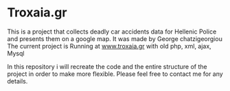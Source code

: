 # Troxaia.gr
This is a project that collects deadly car accidents data for Hellenic Police and presents them on a google map.
It was made by George chatzigeorgiou
The current project is Running at www.troxaia.gr with old php, xml, ajax, Mysql

In this repository i will recreate the code and the entire structure of the project in order to make more flexible.
Please feel free to contact me for any details.
